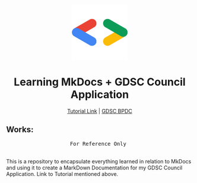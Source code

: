 # <br>
<p align="center">
<img src="./images/GDSC2.webp" alt="logo" height="150"/>
</p>

<h1 align="center">
Learning MkDocs + GDSC Council Application
</h1>

<p align="center">
  <a href="https://www.youtube.com/watch?v=Q-YA_dA8C20">Tutorial Link</a> | <a href="https://linktr.ee/gdsc_bpdc">GDSC BPDC</a>
</p>


## Works:

<pre align="center">
For Reference Only 
</pre>

<br>This is a repository to encapsulate everything learned in relation to MkDocs and using it to create a MarkDown Documentation for my GDSC Council Application. Link to Tutorial mentioned above. 

</p>
